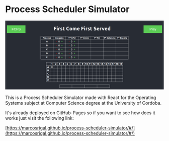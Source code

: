 # Process Scheduler Simulator

![App](src/assets/app.png)

This is a Process Scheduler Simulator made with React for the Operating Systems subject at Computer Science degree at the University of Cordoba.

It's already deployed on GitHub-Pages so if you want to see how does it works just visit the following link:


[https://marcosrigal.github.io/process-scheduler-simulator/#/](https://marcosrigal.github.io/process-scheduler-simulator/#/)